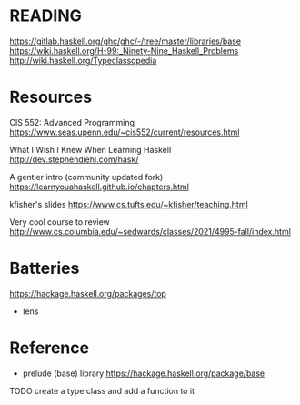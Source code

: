 # READING

https://gitlab.haskell.org/ghc/ghc/-/tree/master/libraries/base
https://wiki.haskell.org/H-99:_Ninety-Nine_Haskell_Problems
http://wiki.haskell.org/Typeclassopedia

# Resources

CIS 552: Advanced Programming
https://www.seas.upenn.edu/~cis552/current/resources.html

What I Wish I Knew When Learning Haskell
http://dev.stephendiehl.com/hask/

A gentler intro (community updated fork)
https://learnyouahaskell.github.io/chapters.html

kfisher's slides
https://www.cs.tufts.edu/~kfisher/teaching.html

Very cool course to review
http://www.cs.columbia.edu/~sedwards/classes/2021/4995-fall/index.html

# Batteries

<https://hackage.haskell.org/packages/top>

+ lens

# Reference

+ prelude (base) library <https://hackage.haskell.org/package/base>

TODO create a type class and add a function to it